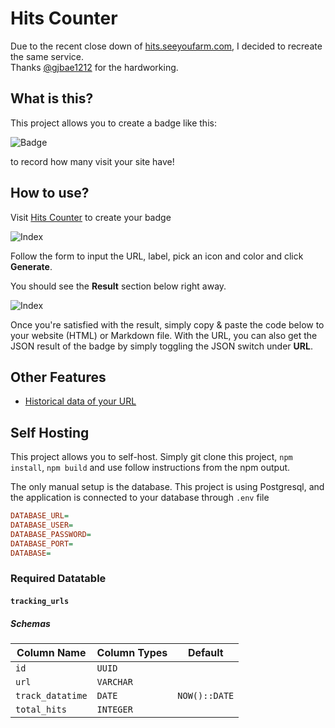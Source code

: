 # Hits Counter

Due to the recent close down of [hits.seeyoufarm.com](https://github.com/gjbae1212/hit-counter), I decided to recreate the same service. <br>Thanks <a href="https://github.com/gjbae1212">@gjbae1212</a> for the hardworking.

## What is this?

This project allows you to create a badge like this:

![Badge](https://hitscounter.dev/api/hit?url=https%3A%2F%2Fgithub.com%2Fdonaldzou%2Fhits-counter&label=Visitor&icon=github&color=%23198754)

to record how many visit your site have!

## How to use?
Visit [Hits Counter](https://hitscounter.dev) to create your badge

![Index](https://hitscounter.dev/main_page.png)

Follow the form to input the URL, label, pick an icon and color and click **Generate**.

You should see the **Result** section below right away.

![Index](https://hitscounter.dev/result.png)

Once you're satisfied with the result, simply copy & paste the code below to your website (HTML) or Markdown file. With the URL, you can also get the JSON result of the badge by simply toggling the JSON switch under **URL**.

## Other Features

- [Historical data of your URL](https://hitscounter.dev/history)

## Self Hosting

This project allows you to self-host. Simply git clone this project, `npm install`, `npm build` and use follow instructions from the npm output.

The only manual setup is the database. This project is using Postgresql, and the application is connected to your database through `.env` file

```ini
DATABASE_URL=
DATABASE_USER=
DATABASE_PASSWORD=
DATABASE_PORT=
DATABASE=
```

### Required Datatable

#### `tracking_urls`

##### Schemas

| Column Name      | Column Types | Default       |
|------------------|--------------|---------------|
| `id`             | `UUID`       |               |
| `url`            | `VARCHAR`    |               |
| `track_datatime` | `DATE`       | `NOW()::DATE` |
| `total_hits`     | `INTEGER`    |               |
